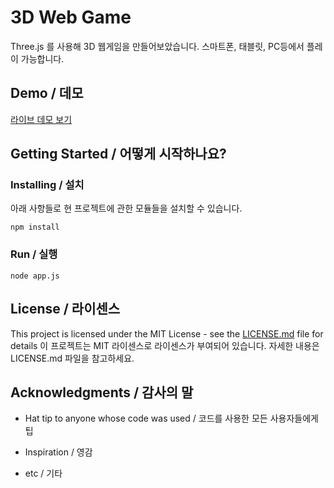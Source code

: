 # 3D Web Game
Three.js 를 사용해 3D 웹게임을 만들어보았습니다.
스마트폰, 태블릿, PC등에서 플레이 가능합니다.
## Demo / 데모 
 [라이브 데모 보기](https://web-game-3d.herokuapp.com/) 
  

## Getting Started / 어떻게 시작하나요?
### Installing / 설치
아래 사항들로 현 프로젝트에 관한 모듈들을 설치할 수 있습니다.

  

```
npm install 
```
### Run / 실행
 
```
node app.js
```

## License / 라이센스

  

This project is licensed under the MIT License - see the [LICENSE.md](https://gist.github.com/PurpleBooth/LICENSE.md) file for details 
이 프로젝트는 MIT 라이센스로 라이센스가 부여되어 있습니다. 자세한 내용은 LICENSE.md 파일을 참고하세요.

  

## Acknowledgments / 감사의 말
* Hat tip to anyone whose code was used / 코드를 사용한 모든 사용자들에게 팁

* Inspiration / 영감

* etc / 기타